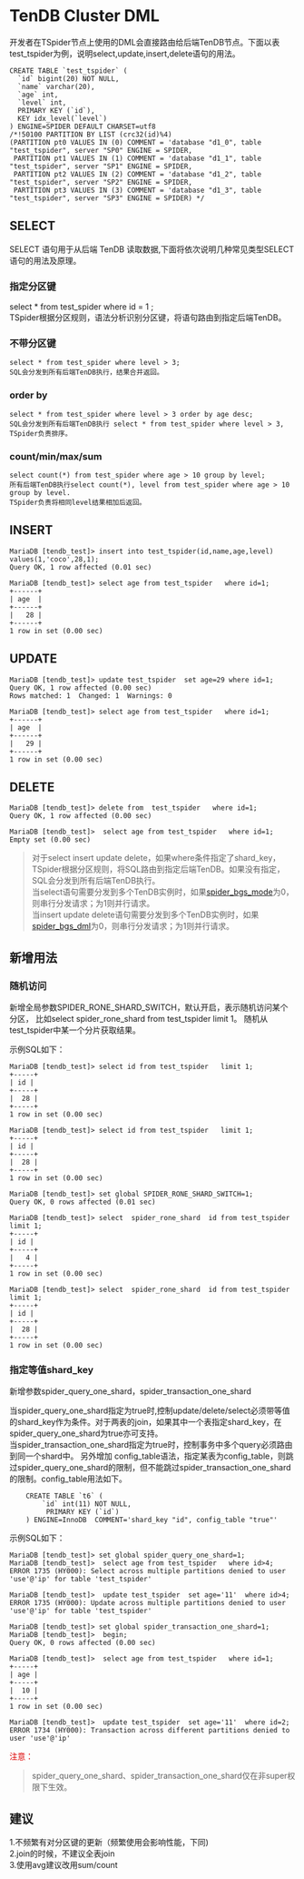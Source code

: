 # TenDB Cluster DML

开发者在TSpider节点上使用的DML会直接路由给后端TenDB节点。下面以表test_tspider为例，说明select,update,insert,delete语句的用法。

```
CREATE TABLE `test_tspider` (
  `id` bigint(20) NOT NULL,
  `name` varchar(20),
  `age` int,
  `level` int,
  PRIMARY KEY (`id`),
  KEY idx_level(`level`)
) ENGINE=SPIDER DEFAULT CHARSET=utf8
/*!50100 PARTITION BY LIST (crc32(id)%4)
(PARTITION pt0 VALUES IN (0) COMMENT = 'database "d1_0", table "test_tspider", server "SP0" ENGINE = SPIDER,
 PARTITION pt1 VALUES IN (1) COMMENT = 'database "d1_1", table "test_tspider", server "SP1" ENGINE = SPIDER,
 PARTITION pt2 VALUES IN (2) COMMENT = 'database "d1_2", table "test_tspider", server "SP2" ENGINE = SPIDER,
 PARTITION pt3 VALUES IN (3) COMMENT = 'database "d1_3", table "test_tspider", server "SP3" ENGINE = SPIDER) */
```




## SELECT
SELECT 语句用于从后端 TenDB 读取数据,下面将依次说明几种常见类型SELECT语句的用法及原理。
### 指定分区键
select * from test_spider where id = 1 ;   
TSpider根据分区规则，语法分析识别分区键，将语句路由到指定后端TenDB。

### 不带分区键
```
select * from test_spider where level > 3;  
SQL会分发到所有后端TenDB执行，结果合并返回。
```

### order by  
```
select * from test_spider where level > 3 order by age desc;  
SQL会分发到所有后端TenDB执行 select * from test_spider where level > 3, TSpider负责排序。
```

### count/min/max/sum 
```
select count(*) from test_spider where age > 10 group by level;  
所有后端TenDB执行select count(*), level from test_spider where age > 10 group by level.   
TSpider负责将相同level结果相加后返回。
```

##  INSERT

```
MariaDB [tendb_test]> insert into test_tspider(id,name,age,level) values(1,'coco',28,1);
Query OK, 1 row affected (0.01 sec)

MariaDB [tendb_test]> select age from test_tspider   where id=1;
+------+
| age  |
+------+
|   28 |
+------+
1 row in set (0.00 sec)
```


## UPDATE
```
MariaDB [tendb_test]> update test_tspider  set age=29 where id=1;
Query OK, 1 row affected (0.00 sec)
Rows matched: 1  Changed: 1  Warnings: 0

MariaDB [tendb_test]> select age from test_tspider   where id=1;
+------+
| age  |
+------+
|   29 |
+------+
1 row in set (0.00 sec)
```

##  DELETE
```
MariaDB [tendb_test]> delete from  test_tspider   where id=1;
Query OK, 1 row affected (0.00 sec)

MariaDB [tendb_test]>  select age from test_tspider   where id=1;
Empty set (0.00 sec)
```


>对于select insert  update  delete，如果where条件指定了shard_key，TSpider根据分区规则，将SQL路由到指定后端TenDB。如果没有指定，SQL会分发到所有后端TenDB执行。   
当select语句需要分发到多个TenDB实例时，如果[spider_bgs_mode](tspider-parameter.md/#spider_bgs_mode)为0，则串行分发请求；为1则并行请求。  
当insert  update  delete语句需要分发到多个TenDB实例时，如果[spider_bgs_dml](tspider-parameter.md/#spider_bgs_dml)为0，则串行分发请求；为1则并行请求。









## 新增用法

### 随机访问

新增全局参数SPIDER_RONE_SHARD_SWITCH，默认开启，表示随机访问某个分区， 
比如select spider_rone_shard from test_tspider limit 1。 随机从test_tspider中某一个分片获取结果。

示例SQL如下：
```
MariaDB [tendb_test]> select id from test_tspider   limit 1;
+-----+
| id |
+-----+
|  28 |
+-----+
1 row in set (0.00 sec)

MariaDB [tendb_test]> select id from test_tspider   limit 1;
+-----+
| id |
+-----+
|  28 |
+-----+
1 row in set (0.00 sec)
```

```
MariaDB [tendb_test]> set global SPIDER_RONE_SHARD_SWITCH=1;
Query OK, 0 rows affected (0.01 sec)

MariaDB [tendb_test]> select  spider_rone_shard  id from test_tspider   limit 1;
+-----+
| id |
+-----+
|   4 |
+-----+
1 row in set (0.00 sec)

MariaDB [tendb_test]> select  spider_rone_shard  id from test_tspider   limit 1;
+-----+
| id |
+-----+
|  28 |
+-----+
1 row in set (0.00 sec)
```


### 指定等值shard_key

新增参数spider_query_one_shard，spider_transaction_one_shard

当spider_query_one_shard指定为true时,控制update/delete/select必须带等值的shard_key作为条件。对于两表的join，如果其中一个表指定shard_key，在spider_query_one_shard为true亦可支持。  
当spider_transaction_one_shard指定为true时，控制事务中多个query必须路由到同一个shard中。
另外增加 config_table语法，指定某表为config_table，则跳过spider_query_one_shard的限制，但不能跳过spider_transaction_one_shard的限制。config_table用法如下。
```
    CREATE TABLE `t6` (
        `id` int(11) NOT NULL,
         PRIMARY KEY (`id`)
    ) ENGINE=InnoDB  COMMENT='shard_key "id", config_table "true"'
```

示例SQL如下：
```
MariaDB [tendb_test]> set global spider_query_one_shard=1;
MariaDB [tendb_test]>  select age from test_tspider   where id>4;
ERROR 1735 (HY000): Select across multiple partitions denied to user 'use'@'ip' for table 'test_tspider'

MariaDB [tendb_test]>  update test_tspider  set age='11'  where id>4;
ERROR 1735 (HY000): Update across multiple partitions denied to user 'use'@'ip' for table 'test_tspider'
```
```
MariaDB [tendb_test]> set global spider_transaction_one_shard=1;
MariaDB [tendb_test]>  begin;
Query OK, 0 rows affected (0.00 sec)

MariaDB [tendb_test]>  select age from test_tspider   where id=1;
+-----+
| age |
+-----+
|  10 |
+-----+
1 row in set (0.00 sec)

MariaDB [tendb_test]>  update test_tspider  set age='11'  where id=2;
ERROR 1734 (HY000): Transaction across different partitions denied to user 'use'@'ip'

```
<font color="#dd0000">注意：</font>   
>spider_query_one_shard、spider_transaction_one_shard仅在非super权限下生效。

## 建议
1.不频繁有对分区键的更新（频繁使用会影响性能，下同)  
2.join的时候，不建议全表join  
3.使用avg建议改用sum/count